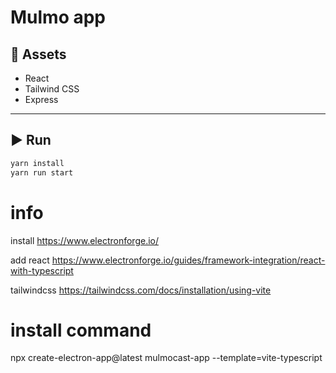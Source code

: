 
# Mulmo app



## 🚀 Assets

- React
- Tailwind CSS
- Express

---

## ▶️ Run

```bash
yarn install
yarn run start
```

# info

install
https://www.electronforge.io/

add react
https://www.electronforge.io/guides/framework-integration/react-with-typescript

tailwindcss
https://tailwindcss.com/docs/installation/using-vite

# install command

npx create-electron-app@latest mulmocast-app --template=vite-typescript